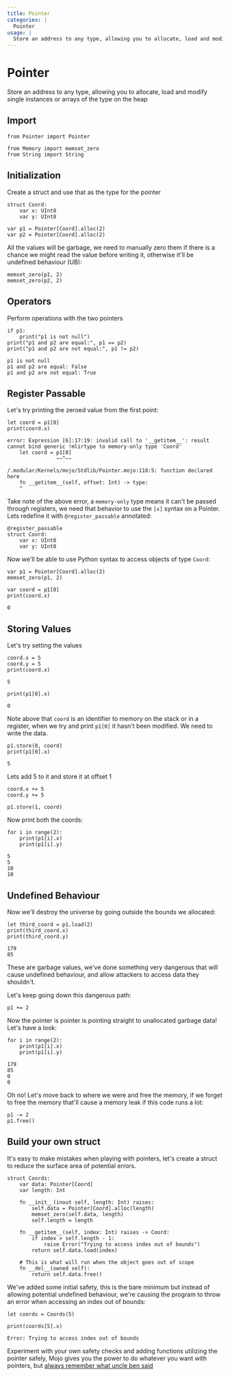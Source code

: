 ```yaml
---
title: Pointer
categories: |
  Pointer
usage: |
  Store an address to any type, allowing you to allocate, load and modify single instances or arrays of the type on the heap
---
```

# Pointer
  Store an address to any type, allowing you to allocate, load and modify single instances or arrays of the type on the heap

## Import


```mojo :no-line-numbers 
from Pointer import Pointer

from Memory import memset_zero
from String import String
```

## Initialization
Create a struct and use that as the type for the pointer


```mojo :no-line-numbers 
struct Coord:
    var x: UInt8 
    var y: UInt8
```


```mojo :no-line-numbers 
var p1 = Pointer[Coord].alloc(2)
var p2 = Pointer[Coord].alloc(2)
```

All the values will be garbage, we need to manually zero them if there is a chance we might read the value before writing it, otherwise it'll be undefined behaviour (UB):


```mojo :no-line-numbers 
memset_zero(p1, 2)
memset_zero(p2, 2)
```

## Operators
Perform operations with the two pointers


```mojo :no-line-numbers 
if p1:
    print("p1 is not null")
print("p1 and p2 are equal:", p1 == p2)
print("p1 and p2 are not equal:", p1 != p2)
```

    p1 is not null
    p1 and p2 are equal: False
    p1 and p2 are not equal: True


## Register Passable

Let's try printing the zeroed value from the first point:


```mojo :no-line-numbers 
let coord = p1[0]
print(coord.x)
```

    error: Expression [6]:17:19: invalid call to '__getitem__': result cannot bind generic !mlirtype to memory-only type 'Coord'
        let coord = p1[0]
                    ~~^~~
    
    /.modular/Kernels/mojo/Stdlib/Pointer.mojo:118:5: function declared here
        fn __getitem__(self, offset: Int) -> type:
        ^
    


Take note of the above error, a `memory-only` type means it can't be passed through registers, we need that behavior to use the `[x]` syntax on a Pointer. Lets redefine it with `@register_passable` annotated: 


```mojo :no-line-numbers 
@register_passable
struct Coord:
    var x: UInt8 
    var y: UInt8
```

Now we'll be able to use Python syntax to access objects of type `Coord`:


```mojo :no-line-numbers 
var p1 = Pointer[Coord].alloc(2)
memset_zero(p1, 2)

var coord = p1[0]
print(coord.x)
```

    0


## Storing Values

Let's try setting the values


```mojo :no-line-numbers 
coord.x = 5
coord.y = 5
print(coord.x)
```

    5



```mojo :no-line-numbers 
print(p1[0].x)
```

    0


Note above that `coord` is an identifier to memory on the stack or in a register, when we try and print `p1[0]` it hasn't been modified. We need to write the data.


```mojo :no-line-numbers 
p1.store(0, coord)
print(p1[0].x)
```

    5


Lets add 5 to it and store it at offset 1


```mojo :no-line-numbers 
coord.x += 5
coord.y += 5

p1.store(1, coord)
```

Now print both the coords:


```mojo :no-line-numbers 
for i in range(2):
    print(p1[i].x)
    print(p1[i].y)
```

    5
    5
    10
    10


## Undefined Behaviour

Now we'll destroy the universe by going outside the bounds we allocated:


```mojo :no-line-numbers 
let third_coord = p1.load(2)
print(third_coord.x)
print(third_coord.y)
```

    179
    85


These are garbage values, we've done something very dangerous that will cause undefined behaviour, and allow attackers to access data they shouldn't.

Let's keep going down this dangerous path:


```mojo :no-line-numbers 
p1 += 2
```

Now the pointer is pointer is pointing straight to unallocated garbage data! Let's have a look:


```mojo :no-line-numbers 
for i in range(2):
    print(p1[i].x)
    print(p1[i].y)
```

    179
    85
    0
    0


Oh no! Let's move back to where we were and free the memory, if we forget to free the memory that'll cause a memory leak if this code runs a lot:


```mojo :no-line-numbers 
p1 -= 2
p1.free()
```

## Build your own struct

It's easy to make mistakes when playing with pointers, let's create a struct to reduce the surface area of potential errors.


```mojo :no-line-numbers 
struct Coords:
    var data: Pointer[Coord]
    var length: Int

    fn __init__(inout self, length: Int) raises:
        self.data = Pointer[Coord].alloc(length)
        memset_zero(self.data, length)
        self.length = length

    fn __getitem__(self, index: Int) raises -> Coord:
        if index > self.length - 1:
            raise Error("Trying to access index out of bounds")
        return self.data.load(index)

    # This is what will run when the object goes out of scope
    fn __del__(owned self):
        return self.data.free()
```

We've added some initial safety, this is the bare minimum but instead of allowing potential undefined behaviour, we're causing the program to throw an error when accessing an index out of bounds:


```mojo :no-line-numbers 
let coords = Coords(5)

print(coords[5].x)
```

    Error: Trying to access index out of bounds


Experiment with your own safety checks and adding functions utilizing the pointer safely, Mojo gives you the power to do whatever you want with pointers, but [always remember what uncle ben said](https://youtu.be/P9qCFIVlNyM?t=12)

<CommentService />
